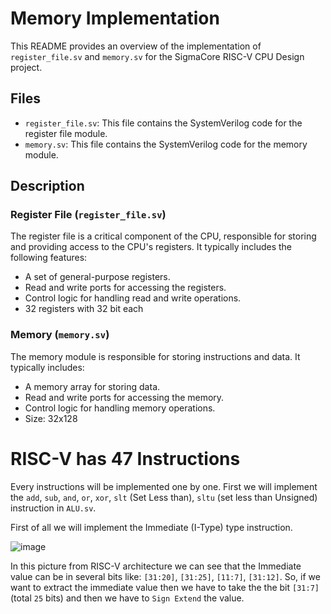 # Memory Implementation

This README provides an overview of the implementation of `register_file.sv` and `memory.sv` for the SigmaCore RISC-V CPU Design project.

## Files

- `register_file.sv`: This file contains the SystemVerilog code for the register file module.
- `memory.sv`: This file contains the SystemVerilog code for the memory module.

## Description


### Register File (`register_file.sv`)

The register file is a critical component of the CPU, responsible for storing and providing access to the CPU's registers. It typically includes the following features:
- A set of general-purpose registers.
- Read and write ports for accessing the registers.
- Control logic for handling read and write operations.
- 32 registers with 32 bit each

### Memory (`memory.sv`)

The memory module is responsible for storing instructions and data. It typically includes:
- A memory array for storing data.
- Read and write ports for accessing the memory.
- Control logic for handling memory operations.
- Size: 32x128

# RISC-V has 47 Instructions

Every instructions will be implemented one by one. First we will implement the `add`, `sub`, `and`, `or`, `xor`, `slt` (Set Less than), `sltu` (set less than Unsigned)  instruction in `ALU.sv`.

First of all we will implement the Immediate (I-Type) type instruction. 

![image](https://github.com/user-attachments/assets/0079ef34-2586-4931-9703-0c0daf089c4c)


In this picture from RISC-V architecture we can see that the Immediate value can be in several bits like: `[31:20]`, `[31:25]`, `[11:7]`, `[31:12]`. So, if we want to extract the immediate value then we have to take the the bit `[31:7]` (total `25` bits) and then we have to `Sign Extend` the value. 


